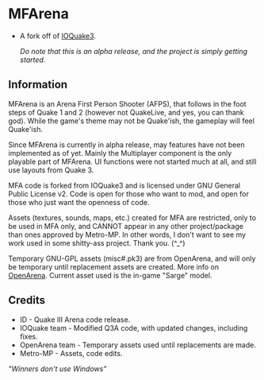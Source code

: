# MFArena
* A fork off of [IOQuake3](https://github.com/ioquake/ioq3).

    *Do note that this is an alpha release, and the project is simply getting started.*

## Information
MFArena is an Arena First Person Shooter (AFPS), that follows in the foot steps of Quake 1 and 2 (however not QuakeLive, and yes, you can thank god).  While the game's theme may not be Quake'ish, the gameplay will feel Quake'ish.

Since MFArena is currently in alpha release, may features have not been implemented as of yet.  Mainly the Multiplayer component is the only playable part of MFArena.  UI functions were not started much at all, and still use layouts from Quake 3.

MFA code is forked from IOQuake3 and is licensed under GNU General Public License v2.  Code is open for those who want to mod, and open for those who just want the openness of code.

Assets (textures, sounds, maps, etc.) created for MFA are restricted, only to be used in MFA only, and CANNOT appear in any other project/package than ones approved by Metro-MP.  In other words, I don't want to see my work used in some shitty-ass project.  Thank you.  (^_^)

Temporary GNU-GPL assets (misc#.pk3) are from OpenArena, and will only be temporary until replacement assets are created.  More info on [OpenArena](http://openarena.ws).  Current asset used is the in-game "Sarge" model.

## Credits
* ID - Quake III Arena code release.
* IOQuake team - Modified Q3A code, with updated changes, including fixes.
* OpenArena team - Temporary assets used until replacements are made.
* Metro-MP - Assets, code edits.

*"Winners don't use Windows"*